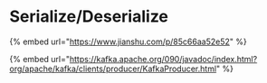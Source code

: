 # Serialize/Deserialize

{% embed url="https://www.jianshu.com/p/85c66aa52e52" %}

{% embed url="https://kafka.apache.org/090/javadoc/index.html?org/apache/kafka/clients/producer/KafkaProducer.html" %}



